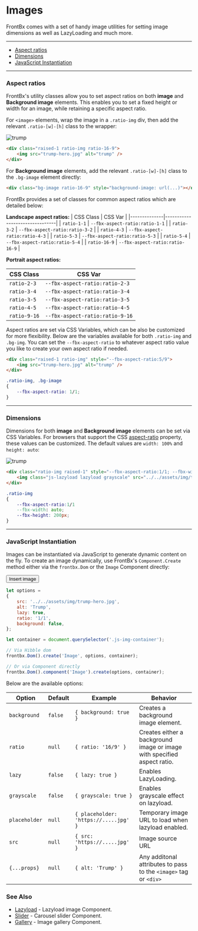 # Images

FrontBx comes with a set of handy image utilities for setting image dimensions as well as LazyLoading and much more.

---

*   [Aspect ratios](#aspect-ratios)
*   [Dimensions](#aspect-ratios)
*   [JavaScript Instantiation](#javascript-instantiation)

---

### Aspect ratios

FrontBx's utility classes allow you to set aspect ratios on both **image** and **Background image** elements. This enables you to set a fixed height or width for an image, while retaining a specific aspect ratio.

For `<image>` elements, wrap the image in a `.ratio-img` div, then add the relevant `.ratio-[w]-[h]` class to the wrapper:

<div class="code-content-example">
    <div class="flex-row-fluid align-cols-center">
    	<div class="col-12 col-md-8 col-lg-5">
        	<div class="raised-1 ratio-img ratio-16-9">
        		<img src="../../assets/img/trump-hero.jpg" alt="trump" />
        	</div>
        </div>
    </div>
</div>

```html
<div class="raised-1 ratio-img ratio-16-9">
	<img src="trump-hero.jpg" alt="trump" />
</div>
```

For **Background image** elements, add the relevant `.ratio-[w]-[h]` class to the `.bg-image` element directly:

<div class="code-content-example">
    <div class="flex-row-fluid align-cols-center">
    	<div class="col-12 col-md-8 col-lg-5">
        	<div class="bg-image ratio-16-9 raised-1" style="background-image: url(../../assets/img/trump-hero.jpg)"></div>
        </div>
    </div>
</div>

```html
<div class="bg-image ratio-16-9" style="background-image: url(...)"></div>
```

FrontBx provides a set of classes for common aspect ratios which are detailed below:

**Landscape aspect ratios:**
| CSS Class    | CSS Var                        |
|--------------|--------------------------------|
| `ratio-1-1`  | `--fbx-aspect-ratio:ratio-1-1`  |
| `ratio-3-2`  | `--fbx-aspect-ratio:ratio-3-2`  |
| `ratio-4-3`  | `--fbx-aspect-ratio:ratio-4-3`  |
| `ratio-5-3`  | `--fbx-aspect-ratio:ratio-5-3`  |
| `ratio-5-4`  | `--fbx-aspect-ratio:ratio-5-4`  |
| `ratio-16-9` | `--fbx-aspect-ratio:ratio-16-9` |


**Portrait aspect ratios:**

| CSS Class    | CSS Var                        |
|--------------|--------------------------------|
| `ratio-2-3`  | `--fbx-aspect-ratio:ratio-2-3`  |
| `ratio-3-4`  | `--fbx-aspect-ratio:ratio-3-4`  |
| `ratio-3-5`  | `--fbx-aspect-ratio:ratio-3-5`  |
| `ratio-4-5`  | `--fbx-aspect-ratio:ratio-4-5`  |
| `ratio-9-16` | `--fbx-aspect-ratio:ratio-9-16` |


Aspect ratios are set via CSS Variables, which can be also be customized for more flexibility. Below are the variables available for both `.ratio-img` and `.bg-img`. You can set the `--fbx-aspect-ratio` to whatever aspect ratio value you like to create your own aspect ratio if needed.

```html
<div class="raised-1 ratio-img" style="--fbx-aspect-ratio:5/9">
	<img src="trump-hero.jpg" alt="trump" />
</div>

```
```css
.ratio-img, .bg-image
{
    --fbx-aspect-ratio: 1/1;
}
```

---

### Dimensions

Dimensions for both **image** and **Background image** elements can be set via CSS Variables. For browsers that support the CSS [aspect-ratio](https://caniuse.com/mdn-css_properties_aspect-ratio) property, these values can be customized. The default values are `width: 100%` and `height: auto`:

<div class="code-content-example">
    <div class="flex-row align-cols-center">
        <div class="col col-md-8 col-lg-4">
            <div class="ratio-img raised-1" style="--fbx-aspect-ratio:1/1;">
				<img class="js-lazyload lazyload grayscale" src="../../assets/img/trump-hero_thumb.jpg" data-src="../../assets/img/trump-hero.jpg" alt="trump" />
			</div>
        </div>
    </div>
</div>

```html
<div class="ratio-img raised-1" style="--fbx-aspect-ratio:1/1; --fbx-width: auto;--fbx-height: 200px;">
	<img class="js-lazyload lazyload grayscale" src="../../assets/img/trump-hero_thumb.jpg" data-src="../../assets/img/trump-hero.jpg" alt="trump" />
</div>
```
```css
.ratio-img
{
	--fbx-aspect-ratio:1/1
    --fbx-width: auto;
    --fbx-height: 200px;
}
```

---

### JavaScript Instantiation

Images can be instantiated via JavaScript to generate dynamic content on the fly. To create an image dynamically, use FrontBx's `Component.Create` method either via the `frontbx.Dom` or the `Image` Component directly:

<div class="code-content-example">
    <div class="flex-row-fluid align-cols-center col-gaps-xs row-gaps-sm">
    	<div class="col-3 js-insert-img-container"></div>
    </div>
    <div class="flex-row-fluid align-cols-center">
        <button class="btn js-insert-img-btn">Insert image</button>
    </div>
</div>

```JavaScript
let options =
{
	src: '../../assets/img/trump-hero.jpg',
	alt: 'Trump',
	lazy: true,
	ratio: '1/1',
	background: false,
};

let container = document.querySelector('.js-img-container');

// Via Hibble dom
frontbx.Dom().create('Image', options, container);

// Or via Component directly
frontbx.Dom().component('Image').create(options, container);
```

Below are the available options:


| Option        | Default | Example                               | Behavior                                                                |
|---------------|---------|---------------------------------------|-------------------------------------------------------------------------|
| `background`  | `false` | `{ background: true }`                | Creates a background image element.                                     |
| `ratio`       | `null`  | `{ ratio: '16/9' }`                   | Creates either a background image or image with specified aspect ratio. |
| `lazy`        | `false` | `{ lazy: true }`                      | Enables LazyLoading.                                                    |
| `grayscale`   | `false` | `{ grayscale: true }`                 | Enables grayscale effect on lazyload.                                   |
| `placeholder` | `null`  | `{ placeholder: 'https://.....jpg' }` | Temporary image URL to load when lazyload enabled.                      |
| `src`         | `null`  | `{ src: 'https://.....jpg' }`         | Image source URL                                                        |
| `{...props}`  | `null`  | `{ alt: 'Trump' }`                    | Any additonal attributes to pass to the `<image>` tag or `<div>`        |


### See Also

*   [Lazyload](../../images/lazy-load/index.html) - Lazyload image Component.
*   [Slider](../../images/slider/index.html) - Carousel slider Component.
*   [Gallery](../../images/gallery/index.html) - Image gallery Component.
